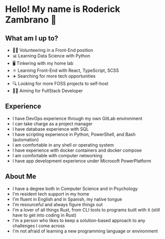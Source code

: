 
# Hello! My name is Roderick Zambrano 👋

## What am I up to?

- 🙋‍♂️ Volunteering in a Front-End position
- 📊 Learning Data Science with Python
- 🖥️ Tinkering with my home lab
- ⚛️ Learning Front-End with React, TypeScript, SCSS
- ✈️ Searching for more tech opportunities
- 🔍 Looking for more FOSS projects to self-host
- 👨‍💻 Aiming for FullStack Developer

## Experience

- I have DevOps experience through my own GitLab environment
- I can take charge as a project manager
- I have database experience with SQL
- I have scripting experience in Python, PowerShell, and Bash (automation)
- I am comfortable in any shell or operating system
- I have experience with docker containers and docker compose
- I am comfortable with computer networking
- I have app development experience under Microsoft PowerPlatform

## About Me

- I have a degree both in Computer Science and in Psychology
- I'm resident tech support in my home
- I'm fluent in English and in Spanish, my native tongue
- I'm resourceful and always figure things out
- I'm a lover of all things Rust, from CLI tools to programs built with it (still have to get into coding in Rust)
- I'm a person who likes to keep a solution-based approach to any challenges I come across
- I'm not afraid of learning a new programming language or environment
